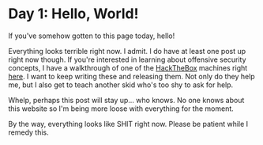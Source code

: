 # Day 1: Hello, World!

If you've somehow gotten to this page today, hello! 

Everything looks terrible right now. I admit. I do have at least one post up right now though. If you're interested in learning about offensive security concepts, I have a walkthrough of one of the [HackTheBox](https://hackthebox.com) machines right [here](/blog/ctfs/htb/underpass). I want to keep writing these and releasing them. Not only do they help me, but I also get to teach another skid who's too shy to ask for help.

Whelp, perhaps this post will stay up... who knows. No one knows about this website so I'm being more loose with everything for the moment.

By the way, everything looks like SHIT right now. Please be patient while I remedy this.